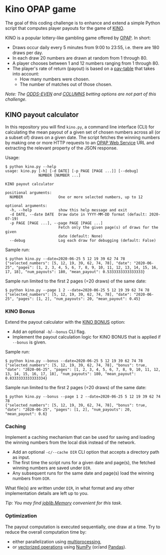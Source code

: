 # Kino OPAP game

The goal of this coding challenge is to enhance and extend a simple Python script that computes player payouts for the game of [KINO](https://www.opap.gr/en/how-to-play-kino).

KINO is a popular lottery-like gambling game offered by [OPAP](https://www.opap.gr). In short:

- Draws occur daily every 5 minutes from 9:00 to 23:55, i.e. there are 180 draws per day.
- In each draw 20 numbers are drawn at random from 1 through 80.
- A player chooses between 1 and 12 numbers ranging from 1 through 80.
- The player's rate of return (payout) is based on a [pay-table](https://www.opap.gr/en/kino-pay-table) that takes into account:
    - How many numbers were chosen.
    - The number of matches out of those chosen.

_Note: The [ODDS-EVEN](https://www.opap.gr/en/meet-odds-evens) and [COLUMNS](https://www.opap.gr/en/meet-columns) betting options are not part of this challenge._


## KINO payout calculator

In this repository you will find `kino.py`, a command line interface (CLI) for calculating the mean payout of a given set of chosen numbers across all (or a subset of) draws on a given date. The script fetches the winning numbers by making one or more HTTP requests to an [OPAP Web Service](https://www.opap.gr/web-services) URL and extracting the relevant property of the JSON response.

Usage:

	$ python kino.py --help
	usage: kino.py [-h] [-d DATE] [-p PAGE [PAGE ...]] [--debug]
	               NUMBER [NUMBER ...]

	KINO payout calculator

	positional arguments:
	  NUMBER                One or more selected numbers, up to 12

	optional arguments:
	  -h, --help            show this help message and exit
	  -d DATE, --date DATE  Draw date in YYYY-MM-DD format (default: 2020-07-19)
	  -p PAGE [PAGE ...], --page PAGE [PAGE ...]
	                        Fetch only the given page(s) of draws for the given
	                        date (default: None)
	  --debug               Log each draw for debugging (default: False)

Sample run:

	$ python kino.py --date=2020-06-25 5 12 19 39 62 74 78
	{"selected_numbers": [5, 12, 19, 39, 62, 74, 78], "date": "2020-06-25", "pages": [1, 2, 3, 4, 5, 6, 7, 8, 9, 10, 11, 12, 13, 14, 15, 16, 17, 18], "num_payouts": 180, "mean_payout": 0.5333333333333333}

Sample run limited to the first 2 pages (=20 draws) of the same date:

	$ python kino.py --page 1 2 --date=2020-06-25 5 12 19 39 62 74 78
	{"selected_numbers": [5, 12, 19, 39, 62, 74, 78], "date": "2020-06-25", "pages": [1, 2], "num_payouts": 20, "mean_payout": 0.45}


### KINO Bonus

Extend the payout calculator with the [KINO BONUS](https://www.opap.gr/en/meet-kino-bonus) option:

- Add an optional `-b`/`--bonus` CLI flag.
- Implement the payout calculation logic for KINO BONUS that is applied if `--bonus` is given.

Sample run:

	$ python kino.py --bonus --date=2020-06-25 5 12 19 39 62 74 78
	{"selected_numbers": [5, 12, 19, 39, 62, 74, 78], "bonus": true, "date": "2020-06-25", "pages": [1, 2, 3, 4, 5, 6, 7, 8, 9, 10, 11, 12, 13, 14, 15, 16, 17, 18], "num_payouts": 180, "mean_payout": 0.8333333333333334}

Sample run limited to the first 2 pages (=20 draws) of the same date:

	$ python kino.py --bonus --page 1 2 --date=2020-06-25 5 12 19 39 62 74 78
	{"selected_numbers": [5, 12, 19, 39, 62, 74, 78], "bonus": true, "date": "2020-06-25", "pages": [1, 2], "num_payouts": 20, "mean_payout": 0.6}

### Caching

Implement a caching mechanism that can be used for saving and loading the winning numbers from the local disk instead of the network.

- Add an optional `-c/--cache DIR` CLI option that accepts a directory path as input.
- The first time the script runs for a given date and page(s), the fetched winning numbers are saved under `DIR`.
- Any subsequent runs for the same date and page(s) load the winning numbers from `DIR`.

What file(s) are written under `DIR`, in what format and any other implementation details are left up to you.

_Tip: You may find [joblib.Memory](https://joblib.readthedocs.io/en/latest/memory.html) convenient for this task._

### Optimization

The payout computation is executed sequentially, one draw at a time. Try to reduce the overall computation time by:

- either parallelization using [multiprocessing](https://docs.python.org/3/library/multiprocessing.html),
- or [vectorized operations](https://realpython.com/numpy-array-programming/) using [NumPy](https://numpy.org/) (or/and [Pandas](https://pandas.pydata.org/)).

